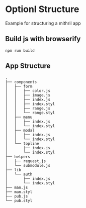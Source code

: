 # Optionl Structure

Example for structuring a mithril app

## Build js with browserify

    npm run build

## App Structure
    .
    ├── components
    │   ├── form
    │   │   ├── color.js
    │   │   ├── image.js
    │   │   ├── index.js
    │   │   ├── index.styl
    │   │   ├── range.js
    │   │   └── range.styl
    │   ├── menu
    │   │   ├── index.js
    │   │   └── index.styl
    │   ├── modal
    │   │   ├── index.js
    │   │   └── index.styl
    │   └── topline
    │       ├── index.js
    │       └── index.styl
    ├── helpers
    │   ├── request.js
    │   └── submodule.js
    ├── lib
    │   └── auth
    │       ├── index.js
    │       └── index.styl
    ├── man.js
    ├── man.styl
    ├── pub.js
    └── pub.styl
